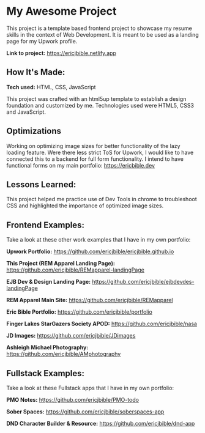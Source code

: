 # My Awesome Project
This project is a template based frontend project to showcase my resume skills in the context of Web Development. It is meant to be used as a landing page for my Upwork profile.

**Link to project:** https://ericjbible.netlify.app

## How It's Made:

**Tech used:** HTML, CSS, JavaScript

This project was crafted with an html5up template to establish a design foundation and customized by me. Technologies used were HTML5, CSS3 and JavaScript.

## Optimizations

Working on optimizing image sizes for better functionality of the lazy loading feature. Were there less strict ToS for Upwork, I would like to have connected this to a backend for full form functionality. I intend to have functional forms on my main portfolio: https://ericbible.dev

## Lessons Learned:

This project helped me practice use of Dev Tools in chrome to troubleshoot CSS and highlighted the importance of optimized image sizes.

## Frontend Examples:
Take a look at these other work examples that I have in my own portfolio:

**Upwork Portfolio:** https://github.com/ericjbible/ericjbible.github.io

**This Project (REM Apparel Landing Page):** https://github.com/ericjbible/REMapparel-landingPage

**EJB Dev & Design Landing Page:** https://github.com/ericjbible/ejbdevdes-landingPage

**REM Apparel Main Site:** https://github.com/ericjbible/REMapparel

**Eric Bible Portfolio:** https://github.com/ericjbible/portfolio

**Finger Lakes StarGazers Society APOD:** https://github.com/ericjbible/nasa

**JD Images:** https://github.com/ericjbible/JDimages

**Ashleigh Michael Photography:** https://github.com/ericjbible/AMphotography

## Fullstack Examples:
Take a look at these Fullstack apps that I have in my own portfolio:

**PMO Notes:** https://github.com/ericjbible/PMO-todo

**Sober Spaces:** https://github.com/ericjbible/soberspaces-app

**DND Character Builder & Resource:** https://github.com/ericjbible/dnd-app
